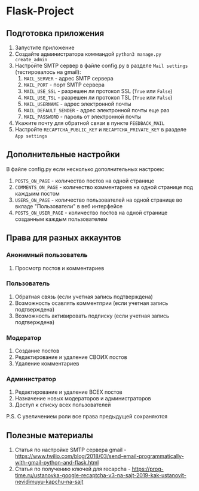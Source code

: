 # Flask-Project

## Подготовка приложения

1. Запустите приложение
2. Создайте администратора коммандой `python3 manage.py create_admin`
3. Настройте SMTP сервер в файле config.py в разделе `Mail settings`
(тестировалось на gmail):
    1. `MAIL_SERVER` - адрес SMTP сервера
    2. `MAIL_PORT` - порт SMTP сервера
    3. `MAIL_USE_SSL` - разрешен ли протокол SSL (`True` или `False`)
    4. `MAIL_USE_TSL` - разрешен ли протокол TSL (`True` или `False`)
    5. `MAIL_USERNAME` - адрес электронной почты
    6. `MAIL_DEFAULT_SENDER` - адрес электронной почты еще раз
    7. `MAIL_PASSWORD` - пароль от электронной почты
4. Укажите почту для обратной связи в пункте `FEEDBACK_MAIL`
5. Настройте `RECAPTCHA_PUBLIC_KEY` и `RECAPTCHA_PRIVATE_KEY` в разделе `App settings`


## Дополнительные настройки

В файле config.py если несколько дополнительных настроек:
1. `POSTS_ON_PAGE` - количество постов на одной странице
2. `COMMENTS_ON_PAGE` - количество комментариев на одной странице под каждыим постом
3. `USERS_ON_PAGE` - количество пользователей на одной странице во вкладе "Пользователи" в веб интерфейсе
4. `POSTS_ON_USER_PAGE` - количество постов на одной странице созданным каждым пользователем


## Права для разных аккаунтов

### Анонимный пользователь
1. Просмотр постов и комментариев

### Пользователь
1. Обратная связь (если учетная запись подтверждена)
2. Возможность осавлять комментприи (если учетная запись подтверждена)
3. Возможность активировать подписку (если учетная запись подтверждена)


### Модератор
1. Создание постов
2. Редактирование и удаление СВОИХ постов
3. Удаление комментариев


### Администратор
1. Редактирование и удаление ВСЕХ постов
2. Назначение новых модераторов и администраторов
3. Доступ к списку всех пользователей

P.S. С увеличением роли все права предыдущей сохраняются


## Полезные материалы

1. Статья по настройке SMTP сервера gmail -
https://www.twilio.com/blog/2018/03/send-email-programmatically-with-gmail-python-and-flask.html
2. Статья по получению ключей для recapcha - 
https://prog-time.ru/ustanovka-google-recaptcha-v3-na-sajt-2019-kak-ustanovit-nevidimuyu-kapchu-na-sajt

